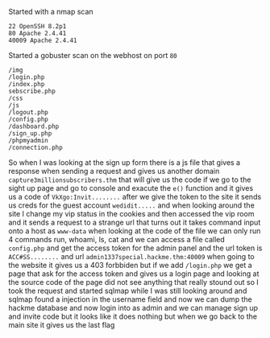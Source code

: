 Started with a nmap scan
```
22 OpenSSH 8.2p1
80 Apache 2.4.41
40009 Apache 2.4.41
```
Started a gobuster scan on the webhost on port `80` 
```
/img
/login.php
/index.php
sebscribe.php
/css
/js
/logout.php
/config.php
/dashboard.php
/sign_up.php
/phpmyadmin
/connection.php
```
So when I was looking at the sign up form there is a js file that gives a response when sending a request and gives us another domain `capture3millionsubscribers.thm` that will give us the code if we go to the sight up page and go to console and exacute the `e()` function and it gives us a code of `VkXgo:Invit........` after we give the token to the site it sends us creds for the guest account `wedidit.....` and when looking around the site I change my vip status in the cookies and then accessed the vip room and it sends a request to a strange url that turns out it takes command input onto a host as `www-data` when looking at the code of the file we can only run 4 commands run, whoami, ls, cat and we can access a file called `config.php` and get the access token for the admin panel and the url token is `ACC#SS........` and url `admin1337special.hackme.thm:40009` when going to the website it gives us a 403 forbbiden but if we add `/login.php` we get a page that ask for the access token and gives us a login page and looking at the source code of the page did not see anything that really stound out so I took the request and started sqlmap while I was still looking around and sqlmap found a injection in the username field and now we can dump the hackme database and now login into as admin and we can manage sign up and invite code but it looks like it does nothing but when we go back to the main site it gives us the last flag 